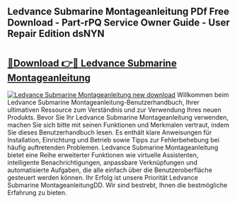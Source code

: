 ## Ledvance Submarine Montageanleitung PDf Free Download - Part-rPQ Service Owner Guide - User Repair Edition dsNYN

# <h2><a href="http://df8rkg.blite.top/?on=Ledvance+Submarine+Montageanleitung">🔗Download 👉🔴 Ledvance Submarine Montageanleitung</a></h2>

[![Ledvance Submarine Montageanleitung new download](https://i.imgur.com/lujVjoI.png)](http://df8rkg.blite.top/?on=Ledvance+Submarine+Montageanleitung)
Willkommen beim Ledvance Submarine Montageanleitung-Benutzerhandbuch, Ihrer ultimativen Ressource zum Verständnis und zur Verwendung Ihres neuen Produkts. Bevor Sie Ihr Ledvance Submarine Montageanleitung verwenden, machen Sie sich bitte mit seinen Funktionen und Merkmalen vertraut, indem Sie dieses Benutzerhandbuch lesen. Es enthält klare Anweisungen für Installation, Einrichtung und Betrieb sowie Tipps zur Fehlerbehebung bei häufig auftretenden Problemen. Ledvance Submarine Montageanleitung bietet eine Reihe erweiterter Funktionen wie virtuelle Assistenten, intelligente Benachrichtigungen, anpassbare Verknüpfungen und automatisierte Aufgaben, die alle einfach über die Benutzeroberfläche gesteuert werden können. Ihr Erfolg ist unsere Priorität Ledvance Submarine MontageanleitungDD. Wir sind bestrebt, Ihnen die bestmögliche Erfahrung zu bieten.
